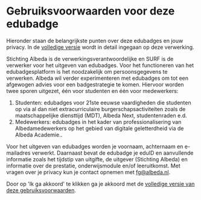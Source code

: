 # Gebruiksvoorwaarden voor deze edubadge

Hieronder staan de belangrijkste punten over deze edubadges en jouw privacy. In de [volledige versie](https://raw.githubusercontent.com/edubadges/privacy/master/albeda/edubadges-formal-text-nl.md) wordt in detail ingegaan op deze verwerking.

Stichting Albeda is de verwerkingsverantwoordelijke en SURF is de verwerker voor het uitgeven van edubadges. Voor het functioneren van het edubadgesplatform is het noodzakelijk om persoonsgegevens te verwerken. Albeda wil verder experimenteren met edubadges om tot een afgewogen advies voor een badgestrategie te komen. Hiervoor worden twee sporen uitgezet, één voor studenten en één voor medewerkers:

1. Studenten: edubadges voor 21ste eeuwse vaardigheden die studenten op via al dan niet extracurriculaire burgerschapsactiviteiten zoals de maatschappelijke diensttijd (MDT), Albeda Next, studentenraden e.d.
2. Medewerkers: edubadges in het kader van professionalisering van Albedamedewerkers op het gebied van digitale geletterdheid via de Albeda Academie..

Voor het uitgeven van edubadges worden je voornaam, achternaam en e-mailadres verwerkt. Daarnaast bevat de edubadge je eduID en aanvullende informatie zoals het tijdstip van uitgifte, de uitgever (Stichting Albeda) en informatie over de prestatie, onderwijsmodule en/of leeruitkomst. Met vragen over je privacy kun je contact opnemen met [fg@albeda.nl](mailto:fg@albeda.nl).

Door op 'Ik ga akkoord' te klikken ga je akkoord met de [volledige versie van deze gebruiksvoorwaarden](https://raw.githubusercontent.com/edubadges/privacy/master/albeda/edubadges-formal-text-nl.md).